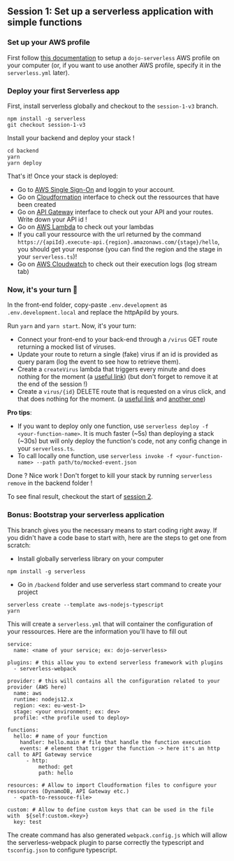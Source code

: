 ## Session 1: Set up a serverless application with simple functions

### Set up your AWS profile

First follow [this documentation](./setup-aws.md) to setup a `dojo-serverless` AWS profile on your computer (or, if you want to use another AWS profile, specify it in the `serverless.yml` later).

### Deploy your first Serverless app

First, install serverless globally and checkout to the `session-1-v3` branch.

```
npm install -g serverless
git checkout session-1-v3
```

Install your backend and deploy your stack !

```
cd backend
yarn
yarn deploy
```

That's it! Once your stack is deployed:

- Go to [AWS Single Sign-On](https://theodo.awsapps.com/start/#/) and loggin to your account.
- Go on [Cloudformation](https://eu-west-1.console.aws.amazon.com/cloudformation/home?region=eu-west-1) interface to check out the ressources that have been created
- Go on [API Gateway](https://eu-west-1.console.aws.amazon.com/apigateway/home?region=eu-west-1) interface to check out your API and your routes. Write down your API id !
- Go on [AWS Lambda](https://eu-west-1.console.aws.amazon.com/lambda/home?region=eu-west-1) to check out your lambdas
- If you call your ressource with the url returned by the command `https://{apiId}.execute-api.{region}.amazonaws.com/{stage}/hello`, you should get your response (you can find the region and the stage in your `serverless.ts`)!
- Go on [AWS Cloudwatch](https://eu-west-1.console.aws.amazon.com/cloudwatch/home?region=eu-west-1) to check out their execution logs (log stream tab)

### Now, it's your turn 💪

In the front-end folder, copy-paste `.env.development` as `.env.development.local` and replace the httpApiId by yours.

Run `yarn` and `yarn start`. Now, it's your turn:

- Connect your front-end to your back-end through a `/virus` GET route returning a mocked list of viruses.
- Update your route to return a single (fake) virus if an id is provided as query param (log the event to see how to retrieve them).
- Create a `createVirus` lambda that triggers every minute and does nothing for the moment (a [useful link](https://www.serverless.com/framework/docs/providers/aws/events/schedule/)) (but don't forget to remove it at the end of the session !)
- Create a `virus/{id}` DELETE route that is requested on a virus click, and that does nothing for the moment. (a [useful link](https://www.serverless.com/framework/docs/providers/aws/events/apigateway/#request-parameters) and [another one](https://www.serverless.com/framework/docs/providers/aws/events/apigateway/#enabling-cors))

**Pro tips**:

- If you want to deploy only one function, use `serverless deploy -f <your-function-name>`. It is much faster (~5s) than deploying a stack (~30s) but will only deploy the function's code, not any config change in your `serverless.ts`.
- To call locally one function, use `serverless invoke -f <your-function-name> --path path/to/mocked-event.json`

Done ? Nice work ! Don't forget to kill your stack by running `serverless remove` in the backend folder !

To see final result, checkout the start of [session 2](./session-2.md).

### Bonus: Bootstrap your serverless application

This branch gives you the necessary means to start coding right away. If you didn't have a code base to start with, here are the steps to get one from scratch:

- Install globally serverless library on your computer

```
npm install -g serverless
```

- Go in `/backend` folder and use serverless start command to create your project

```
serverless create --template aws-nodejs-typescript
yarn
```

This will create a `serverless.yml` that will container the configuration of your ressources. Here are the information you'll have to fill out

```
service:
  name: <name of your service; ex: dojo-serverless>

plugins: # this allow you to extend serverless framework with plugins
  - serverless-webpack

provider: # this will contains all the configuration related to your provider (AWS here)
  name: aws
  runtime: nodejs12.x
  region: <ex: eu-west-1>
  stage: <your environment; ex: dev>
  profile: <the profile used to deploy>

functions:
  hello: # name of your function
    handler: hello.main # file that handle the function execution
    events: # element that trigger the function -> here it's an http call to API Gateway service
      - http:
          method: get
          path: hello

resources: # Allow to import Cloudformation files to configure your ressources (DynamoDB, API Gateway etc.)
  - <path-to-ressouce-file>

custom: # Allow to define custom keys that can be used in the file with  ${self:custom.<key>}
  key: test
```

The create command has also generated `webpack.config.js` which will allow the serverless-webpack plugin to parse correctly the typescript and `tsconfig.json` to configure typescript.
